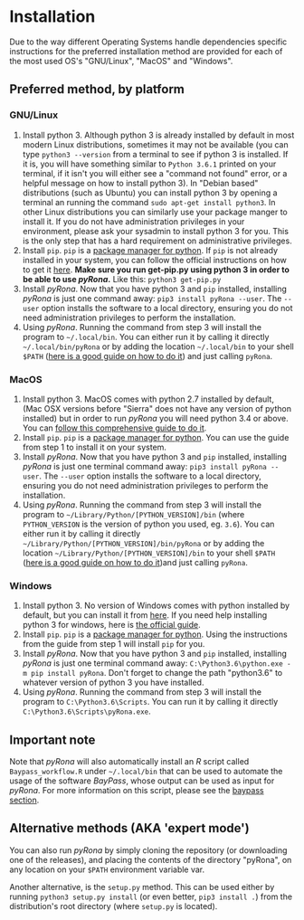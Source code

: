 # Installation

Due to the way different Operating Systems handle dependencies specific instructions for the preferred installation method are provided for each of the most used OS's "GNU/Linux", "MacOS" and "Windows".

## Preferred method, by platform

### GNU/Linux

1. Install python 3. Although python 3 is already installed by default in most modern Linux distributions, sometimes it may not be available (you can type `python3 --version` from a terminal to see if python 3 is installed. If it is, you will have something similar to `Python 3.6.1` printed on your terminal, if it isn't you will either see a "command not found" error, or a helpful message on how to install python 3). In "Debian based" distributions (such as Ubuntu) you can install python 3 by opening a terminal an running the command `sudo apt-get install python3`. In other Linux distributions you can similarly use your package manger to install it. If you do not have administration privileges in your environment, please ask your sysadmin to install python 3 for you. This is the only step that has a hard requirement on administrative privileges.
2. Install `pip`. `pip` is a [package manager for python](https://en.wikipedia.org/wiki/Pip_(package_manager)). If `pip` is not already installed in  your system, you can follow the official instructions on how to get it [here](https://pip.pypa.io/en/stable/installing/). **Make sure you run get-pip.py using python 3 in order to be able to use *pyRona*.** Like this: `python3 get-pip.py`
3. Install *pyRona*. Now that you have python 3 and `pip` installed, installing *pyRona* is just one command away: `pip3 install pyRona --user`. The `--user` option installs the software to a local directory, ensuring you do not need administration privileges to perform the installation.
4. Using *pyRona*. Running the command from step 3 will install the program to `~/.local/bin`. You can either run it by calling it directly `~/.local/bin/pyRona` or by adding the location `~/.local/bin` to your shell `$PATH` ([here is a good guide on how to do it](https://unix.stackexchange.com/questions/26047/how-to-correctly-add-a-path-to-path)) and just calling `pyRona`.


### MacOS

1. Install python 3. MacOS comes with python 2.7 installed by default, (Mac OSX versions before "Sierra" does not have any version of python installed) but in order to run *pyRona* you will need python 3.4 or above. You can [follow this comprehensive guide to do it](http://python-guide-pt-br.readthedocs.io/en/latest/starting/install3/osx/).
2. Install `pip`. `pip` is a [package manager for python](https://en.wikipedia.org/wiki/Pip_(package_manager)). You can use the guide from step 1 to install it on your system.
3. Install *pyRona*. Now that you have python 3 and `pip` installed, installing *pyRona* is just one terminal command away: `pip3 install pyRona --user`. The `--user` option installs the software to a local directory, ensuring you do not need administration privileges to perform the installation.
4. Using *pyRona*. Running the command from step 3 will install the program to `~/Library/Python/[PYTHON_VERSION]/bin` (where `PYTHON_VERSION` is the version of python you used, eg. `3.6`). You can either run it by calling it directly `~/Library/Python/[PYTHON_VERSION]/bin/pyRona` or by adding the location `~/Library/Python/[PYTHON_VERSION]/bin` to your shell `$PATH` ([here is a good guide on how to do it](https://unix.stackexchange.com/questions/26047/how-to-correctly-add-a-path-to-path))and just calling `pyRona`.


### Windows

1. Install python 3. No version of Windows comes with python installed by default, but you can install it from [here](https://www.python.org/downloads/). If you need help installing python 3 for windows, here is [the official guide](https://docs.python.org/3/using/windows.html).
2. Install `pip`.  `pip` is a [package manager for python](https://en.wikipedia.org/wiki/Pip_(package_manager)). Using the instructions from the guide from step 1 will install `pip` for you.
3. Install *pyRona*. Now that you have python 3 and `pip` installed, installing *pyRona* is just one terminal command away: `C:\Python3.6\python.exe -m pip install pyRona`. Don't forget to change the path "python3.6" to whatever version of python 3 you have installed.
4. Using *pyRona*. Running the command from step 3 will install the program to `C:\Python3.6\Scripts`. You can run it by calling it directly `C:\Python3.6\Scripts\pyRona.exe`.


## Important note

Note that *pyRona* will also automatically install an *R* script called `Baypass_workflow.R` under `~/.local/bin` that can be used to automate the usage of the software *BayPass*, whose output can be used as input for *pyRona*. For more information on this script, please see the [baypass section](baypass.md).


## Alternative methods (AKA 'expert mode')
You can also run *pyRona* by simply cloning the repository (or
downloading one of the releases), and placing the contents of the directory
"pyRona", on any location on your `$PATH` environment variable var.

Another alternative, is the `setup.py` method. This can be used either by running `python3 setup.py install` (or even
better, `pip3 install .`) from the distribution's root directory (where
`setup.py` is located).
